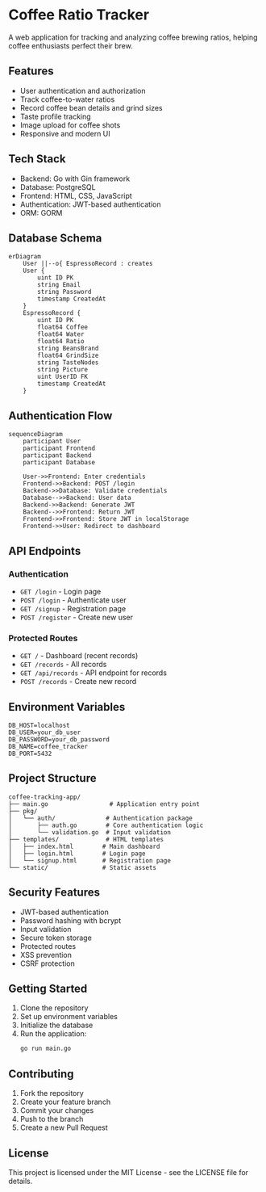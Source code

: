 # Coffee Ratio Tracker

A web application for tracking and analyzing coffee brewing ratios, helping coffee enthusiasts perfect their brew.

## Features

- User authentication and authorization
- Track coffee-to-water ratios
- Record coffee bean details and grind sizes
- Taste profile tracking
- Image upload for coffee shots
- Responsive and modern UI

## Tech Stack

- Backend: Go with Gin framework
- Database: PostgreSQL
- Frontend: HTML, CSS, JavaScript
- Authentication: JWT-based authentication
- ORM: GORM

## Database Schema

```mermaid
erDiagram
    User ||--o{ EspressoRecord : creates
    User {
        uint ID PK
        string Email
        string Password
        timestamp CreatedAt
    }
    EspressoRecord {
        uint ID PK
        float64 Coffee
        float64 Water
        float64 Ratio
        string BeansBrand
        float64 GrindSize
        string TasteNodes
        string Picture
        uint UserID FK
        timestamp CreatedAt
    }
```

## Authentication Flow

```mermaid
sequenceDiagram
    participant User
    participant Frontend
    participant Backend
    participant Database

    User->>Frontend: Enter credentials
    Frontend->>Backend: POST /login
    Backend->>Database: Validate credentials
    Database-->>Backend: User data
    Backend->>Backend: Generate JWT
    Backend-->>Frontend: Return JWT
    Frontend->>Frontend: Store JWT in localStorage
    Frontend->>User: Redirect to dashboard
```

## API Endpoints

### Authentication
- `GET /login` - Login page
- `POST /login` - Authenticate user
- `GET /signup` - Registration page
- `POST /register` - Create new user

### Protected Routes
- `GET /` - Dashboard (recent records)
- `GET /records` - All records
- `GET /api/records` - API endpoint for records
- `POST /records` - Create new record

## Environment Variables

```env
DB_HOST=localhost
DB_USER=your_db_user
DB_PASSWORD=your_db_password
DB_NAME=coffee_tracker
DB_PORT=5432
```

## Project Structure

```
coffee-tracking-app/
├── main.go                 # Application entry point
├── pkg/
│   └── auth/              # Authentication package
│       ├── auth.go        # Core authentication logic
│       └── validation.go  # Input validation
├── templates/             # HTML templates
│   ├── index.html        # Main dashboard
│   ├── login.html        # Login page
│   └── signup.html       # Registration page
└── static/               # Static assets
```

## Security Features

- JWT-based authentication
- Password hashing with bcrypt
- Input validation
- Secure token storage
- Protected routes
- XSS prevention
- CSRF protection

## Getting Started

1. Clone the repository
2. Set up environment variables
3. Initialize the database
4. Run the application:
   ```bash
   go run main.go
   ```

## Contributing

1. Fork the repository
2. Create your feature branch
3. Commit your changes
4. Push to the branch
5. Create a new Pull Request

## License

This project is licensed under the MIT License - see the LICENSE file for details.
